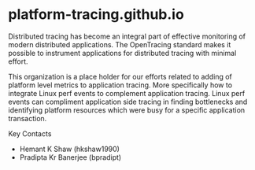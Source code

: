 # platform-tracing.github.io
Distributed tracing has become an integral part of effective monitoring of modern distributed applications. The OpenTracing standard makes it possible to instrument applications for distributed tracing with minimal effort.

This organization is a place holder for our efforts related to adding of platform level metrics to application tracing. More specifically how to integrate Linux perf events to complement application tracing.
Linux perf events can compliment application side tracing in finding bottlenecks and identifying platform resources which were busy for a specific application transaction.

Key Contacts
 - Hemant K Shaw (hkshaw1990)
 - Pradipta Kr Banerjee (bpradipt)
